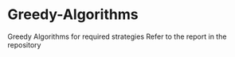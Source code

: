 # Greedy-Algorithms
Greedy Algorithms for required strategies
Refer to the report in the repository

